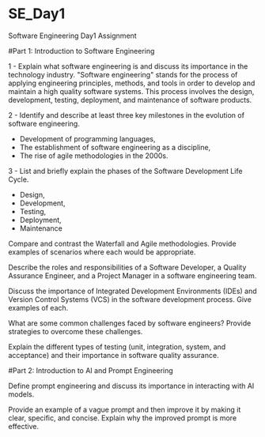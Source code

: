 # SE_Day1
Software Engineering Day1 Assignment

#Part 1: Introduction to Software Engineering

1 - Explain what software engineering is and discuss its importance in the technology industry.
  "Software engineering" stands for the process of applying engineering principles, methods, and tools in order to develop and maintain a high quality software systems. This process involves the design, development, testing, deployment, and maintenance of software products.

2 - Identify and describe at least three key milestones in the evolution of software engineering.
  * Development of programming languages,
  * The establishment of software engineering as a discipline,
  * The rise of agile methodologies in the 2000s.

3 - List and briefly explain the phases of the Software Development Life Cycle.
  * Design,
  * Development,
  * Testing,
  * Deployment,
  * Maintenance

Compare and contrast the Waterfall and Agile methodologies. Provide examples of scenarios where each would be appropriate.


Describe the roles and responsibilities of a Software Developer, a Quality Assurance Engineer, and a Project Manager in a software engineering team.


Discuss the importance of Integrated Development Environments (IDEs) and Version Control Systems (VCS) in the software development process. Give examples of each.


What are some common challenges faced by software engineers? Provide strategies to overcome these challenges.


Explain the different types of testing (unit, integration, system, and acceptance) and their importance in software quality assurance.


#Part 2: Introduction to AI and Prompt Engineering


Define prompt engineering and discuss its importance in interacting with AI models.


Provide an example of a vague prompt and then improve it by making it clear, specific, and concise. Explain why the improved prompt is more effective.
